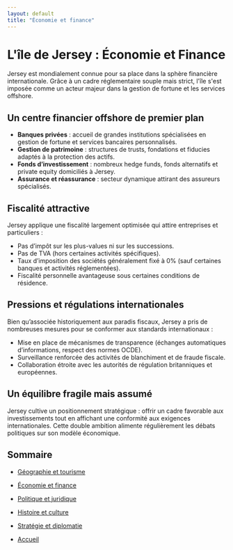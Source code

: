 ```yaml
---
layout: default
title: "Économie et finance"
---
```


# L'île de Jersey : Économie et Finance

Jersey est mondialement connue pour sa place dans la sphère financière internationale. Grâce à un cadre réglementaire souple mais strict, l'île s'est imposée comme un acteur majeur dans la gestion de fortune et les services offshore.

## Un centre financier offshore de premier plan

- **Banques privées** : accueil de grandes institutions spécialisées en gestion de fortune et services bancaires personnalisés.
- **Gestion de patrimoine** : structures de trusts, fondations et fiducies adaptés à la protection des actifs.
- **Fonds d’investissement** : nombreux hedge funds, fonds alternatifs et private equity domiciliés à Jersey.
- **Assurance et réassurance** : secteur dynamique attirant des assureurs spécialisés.

## Fiscalité attractive

Jersey applique une fiscalité largement optimisée qui attire entreprises et particuliers :

- Pas d’impôt sur les plus-values ni sur les successions.
- Pas de TVA (hors certaines activités spécifiques).
- Taux d’imposition des sociétés généralement fixé à 0% (sauf certaines banques et activités réglementées).
- Fiscalité personnelle avantageuse sous certaines conditions de résidence.

## Pressions et régulations internationales

Bien qu’associée historiquement aux paradis fiscaux, Jersey a pris de nombreuses mesures pour se conformer aux standards internationaux :

- Mise en place de mécanismes de transparence (échanges automatiques d’informations, respect des normes OCDE).
- Surveillance renforcée des activités de blanchiment et de fraude fiscale.
- Collaboration étroite avec les autorités de régulation britanniques et européennes.

## Un équilibre fragile mais assumé

Jersey cultive un positionnement stratégique : offrir un cadre favorable aux investissements tout en affichant une conformité aux exigences internationales. Cette double ambition alimente régulièrement les débats politiques sur son modèle économique.


## Sommaire

- [Géographie et tourisme](01-geographie-tourisme.md)
- [Économie et finance](02-economie-finance.md)
- [Politique et juridique](03-politique-juridique.md)
- [Histoire et culture](04-histoire-culture.md)
- [Stratégie et diplomatie](05-strategie-diplomatique.md)

  
- [Accueil](index.md)
